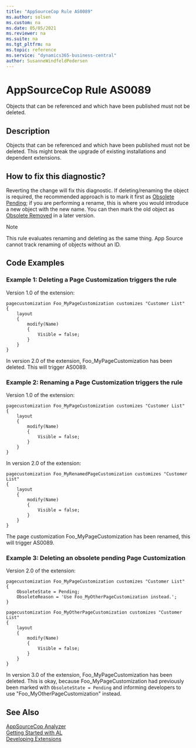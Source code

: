 ```yaml
---
title: "AppSourceCop Rule AS0089"
ms.author: solsen
ms.custom: na
ms.date: 05/05/2021
ms.reviewer: na
ms.suite: na
ms.tgt_pltfrm: na
ms.topic: reference
ms.service: "dynamics365-business-central"
author: SusanneWindfeldPedersen
---
```

[//]: # (START>DO_NOT_EDIT)
[//]: # (IMPORTANT:Do not edit any of the content between here and the END>DO_NOT_EDIT.)
[//]: # (Any modifications should be made in the .xml files in the ModernDev repo.)
# AppSourceCop Rule AS0089
Objects that can be referenced and which have been published must not be deleted.

## Description
Objects that can be referenced and which have been published must not be deleted. This might break the upgrade of existing installations and dependent extensions.

[//]: # (IMPORTANT: END>DO_NOT_EDIT)

## How to fix this diagnostic?
Reverting the change will fix this diagnostic. If deleting/renaming the object is required, the recommended approach is to mark it first as [Obsolete Pending](../properties/devenv-obsoletestate-property.md); if you are performing a rename, this is where you would introduce a new object with the new name. You can then mark the old object as [Obsolete Removed](../properties/devenv-obsoletestate-property.md) in a later version.

> [!NOTE]  
> This rule evaluates renaming and deleting as the same thing. App Source cannot track renaming of objects without an ID.

## Code Examples
### Example 1: Deleting a Page Customization triggers the rule
Version 1.0 of the extension:
```AL
pagecustomization Foo_MyPageCustomization customizes "Customer List"
{
    layout
    {
        modify(Name)
        {
            Visible = false;
        }
    }
}
```
In version 2.0 of the extension, Foo_MyPageCustomization has been deleted. This will trigger AS0089.

### Example 2: Renaming a Page Customization triggers the rule
Version 1.0 of the extension:
```AL
pagecustomization Foo_MyPageCustomization customizes "Customer List"
{
    layout
    {
        modify(Name)
        {
            Visible = false;
        }
    }
}
```
In version 2.0 of the extension: 
```AL
pagecustomization Foo_MyRenamedPageCustomization customizes "Customer List"
{
    layout
    {
        modify(Name)
        {
            Visible = false;
        }
    }
}
```
The page customization Foo_MyPageCustomization has been renamed, this will trigger AS0089.

### Example 3: Deleting an obsolete pending Page Customization
Version 2.0 of the extension:
```AL
pagecustomization Foo_MyPageCustomization customizes "Customer List"
{
    ObsoleteState = Pending;
    ObsoleteReason = 'Use Foo_MyOtherPageCustomization instead.';
}

pagecustomization Foo_MyOtherPageCustomization customizes "Customer List"
{
    layout
    {
        modify(Name)
        {
            Visible = false;
        }
    }
}
```
In version 3.0 of the extension, Foo_MyPageCustomization has been deleted. This is okay, because Foo_MyPageCustomization had previously been marked with `ObsoleteState = Pending` and informing developers to use "Foo_MyOtherPageCustomization" instead.


## See Also  
[AppSourceCop Analyzer](appsourcecop.md)  
[Getting Started with AL](../devenv-get-started.md)  
[Developing Extensions](../devenv-dev-overview.md)  